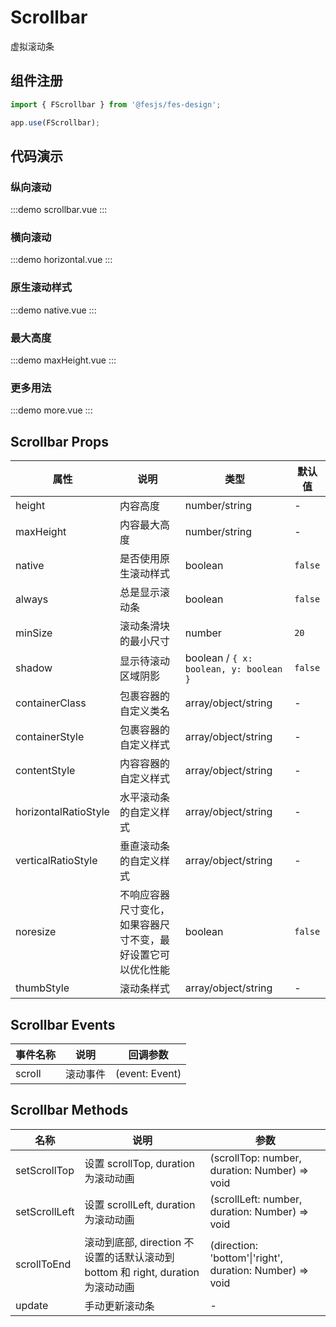 # Scrollbar

虚拟滚动条

## 组件注册

```js
import { FScrollbar } from '@fesjs/fes-design';

app.use(FScrollbar);
```

## 代码演示

### 纵向滚动

:::demo
scrollbar.vue
:::

### 横向滚动

:::demo
horizontal.vue
:::

### 原生滚动样式

:::demo
native.vue
:::

### 最大高度

:::demo
maxHeight.vue
:::

### 更多用法

:::demo
more.vue
:::

## Scrollbar Props

| 属性                 | 说明                                                         | 类型                                   | 默认值  |
| -------------------- | ------------------------------------------------------------ | -------------------------------------- | ------- |
| height               | 内容高度                                                     | number/string                          | -       |
| maxHeight            | 内容最大高度                                                 | number/string                          | -       |
| native               | 是否使用原生滚动样式                                         | boolean                                | `false` |
| always               | 总是显示滚动条                                               | boolean                                | `false` |
| minSize              | 滚动条滑块的最小尺寸                                         | number                                 | `20`    |
| shadow               | 显示待滚动区域阴影                                           | boolean / `{ x: boolean, y: boolean }` | `false` |
| containerClass       | 包裹容器的自定义类名                                         | array/object/string                    | -       |
| containerStyle       | 包裹容器的自定义样式                                         | array/object/string                    | -       |
| contentStyle         | 内容容器的自定义样式                                         | array/object/string                    | -       |
| horizontalRatioStyle | 水平滚动条的自定义样式                                       | array/object/string                    | -       |
| verticalRatioStyle   | 垂直滚动条的自定义样式                                       | array/object/string                    | -       |
| noresize             | 不响应容器尺寸变化，如果容器尺寸不变，最好设置它可以优化性能 | boolean                                | `false` |
| thumbStyle           | 滚动条样式                                                   | array/object/string                    | -       |

## Scrollbar Events

| 事件名称 | 说明     | 回调参数       |
| -------- | -------- | -------------- |
| scroll   | 滚动事件 | (event: Event) |

## Scrollbar Methods

| 名称          | 说明                                                                            | 参数                                                     |
| ------------- | ------------------------------------------------------------------------------- | -------------------------------------------------------- |
| setScrollTop  | 设置 scrollTop, duration 为滚动动画                                             | (scrollTop: number, duration: Number) => void            |
| setScrollLeft | 设置 scrollLeft, duration 为滚动动画                                            | (scrollLeft: number, duration: Number) => void           |
| scrollToEnd   | 滚动到底部, direction 不设置的话默认滚动到 bottom 和 right, duration 为滚动动画 | (direction: 'bottom'\|'right', duration: Number) => void |
| update        | 手动更新滚动条                                                                  | -                                                        |
